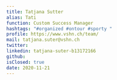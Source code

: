 ```yaml
---
title: Tatjana Sutter
alias: Tati
function: Custom Success Manager
hashtags: "#organized #ontour #sporty "
profile: https://www.vshn.ch/team/
mail: tatjana.suter@vshn.ch
twitter:
linkedin: tatjana-suter-b13172166
github:
isClosed: true
date: 2020-11-21
---
```

